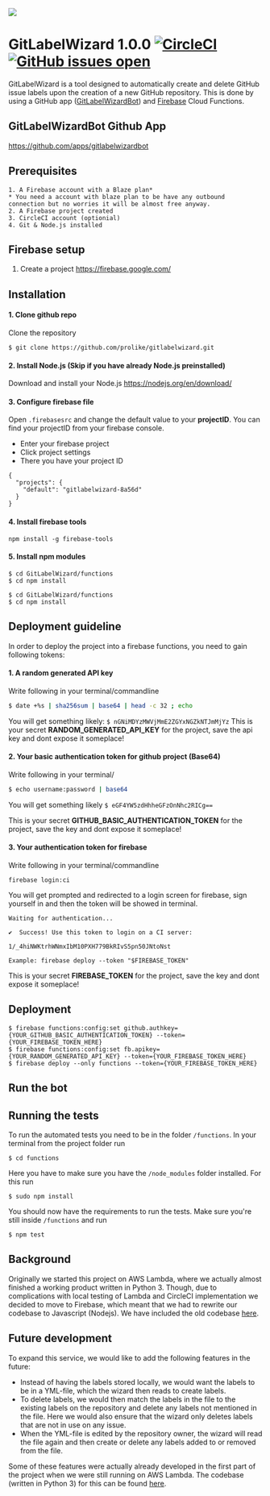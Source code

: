 ![](https://i.gyazo.com/0839e2c4186caee4f3ba67227bf2f5ea.png)


# GitLabelWizard 1.0.0 [![CircleCI](https://circleci.com/gh/prolike/GitLabelWizard/tree/master.svg?style=svg)](https://circleci.com/gh/prolike/GitLabelWizard/tree/master) [![GitHub issues open](https://img.shields.io/github/issues/Prolike/gitlabelwizard.svg?maxAge=2592000)](https://github.com/prolike/GitLabelWizard/issues)

GitLabelWizard is a tool designed to automatically create and delete GitHub issue labels upon the creation of a new GitHub repository. This is done by using a GitHub app ([GitLabelWizardBot](https://github.com/apps/gitlabelwizardbot)) and [Firebase](https://firebase.google.com/docs/functions/) Cloud Functions.


## GitLabelWizardBot Github App
https://github.com/apps/gitlabelwizardbot


## Prerequisites
```
1. A Firebase account with a Blaze plan* 
* You need a account with blaze plan to be have any outbound connection but no worries it will be almost free anyway.
2. A Firebase project created
3. CircleCI account (optionial)
4. Git & Node.js installed
``` 
## Firebase setup

1. Create a project
https://firebase.google.com/



## Installation

#### 1. Clone github repo

Clone the repository
```
$ git clone https://github.com/prolike/gitlabelwizard.git
```

#### 2. Install Node.js (Skip if you have already Node.js preinstalled)

Download and install your Node.js
https://nodejs.org/en/download/

#### 3. Configure firebase file

Open `.firebasesrc` and change the default value to your **projectID**.
You can find your projectID from your firebase console.
- Enter your firebase project
- Click project settings
- There you have your project ID

```
{
  "projects": {
    "default": "gitlabelwizard-8a56d"
  }
}

```


#### 4. Install firebase tools

```
npm install -g firebase-tools
```

#### 5. Install npm modules


```
$ cd GitLabelWizard/functions
$ cd npm install
```


```
$ cd GitLabelWizard/functions
$ cd npm install
```
## Deployment guideline 

In order to deploy the project into a firebase functions, you need to gain following tokens:
#### 1. A random generated API key
Write following in your terminal/commandline
```bash
$ date +%s | sha256sum | base64 | head -c 32 ; echo 
```
You will get something likely: 
`$ nGNiMDYzMWVjMmE2ZGYxNGZkNTJmMjYz`
This is your secret **RANDOM_GENERATED_API_KEY** for the project, save the api key and dont expose it someplace!
#### 2. Your basic authentication token for github project (Base64)
Write following in your terminal/

```bash
$ echo username:password | base64
```

You will get something likely
`$ eGF4YW5zdHhheGFzOnNhc2RICg==`

This is your secret **GITHUB_BASIC_AUTHENTICATION_TOKEN** for the project, save the key and dont expose it someplace!

#### 3. Your authentication token for firebase

Write following in your terminal/commandline

```
firebase login:ci
```

You will get prompted and redirected to a login screen for firebase, sign yourself in and then the token will be showed in terminal.

```
Waiting for authentication...

✔  Success! Use this token to login on a CI server:

1/_4hiNWKtrhWNmxIbM10PXH779BkRIvS5pn50JNtoNst

Example: firebase deploy --token "$FIREBASE_TOKEN"
```

This is your secret **FIREBASE_TOKEN** for the project, save the key and dont expose it someplace!

## Deployment

```
$ firebase functions:config:set github.authkey={YOUR_GITHUB_BASIC_AUTHENTICATION_TOKEN} --token={YOUR_FIREBASE_TOKEN_HERE}
$ firebase functions:config:set fb.apikey={YOUR_RANDOM_GENERATED_API_KEY} --token={YOUR_FIREBASE_TOKEN_HERE}
$ firebase deploy --only functions --token={YOUR_FIREBASE_TOKEN_HERE}
```

## Run the bot


## Running the tests
To run the automated tests you need to be in the folder `/functions`.
In your terminal from the project folder run
```
$ cd functions
```
Here you have to make sure you have the `/node_modules` folder installed.
For this run
```
$ sudo npm install
```
You should now have the requirements to run the tests.
Make sure you're still inside `/functions` and run
```
$ npm test
```

## Background
Originally we started this project on AWS Lambda, where we actually almost finished a working product written in Python 3. Though, due to complications with local testing of Lambda and CircleCI implementation we decided to move to Firebase, which meant that we had to rewrite our codebase to Javascript (Nodejs). We have included the old codebase [here](https://github.com/prolike/GitLabelWizard/tree/master/backup).

## Future development
To expand this service, we would like to add the following features in the future:
- Instead of having the labels stored locally, we would want the labels to be in a YML-file, which the wizard then reads to create labels.
- To delete labels, we would then match the labels in the file to the existing labels on the repository and delete any labels not mentioned in the file. Here we would also ensure that the wizard only deletes labels that are not in use on any issue.
- When the YML-file is edited by the repository owner, the wizard will read the file again and then create or delete any labels added to or removed from the file.

Some of these features were actually already developed in the first part of the project when we were still running on AWS Lambda. The codebase (written in Python 3) for this can be found [here](https://github.com/prolike/GitLabelWizard/tree/master/backup).
